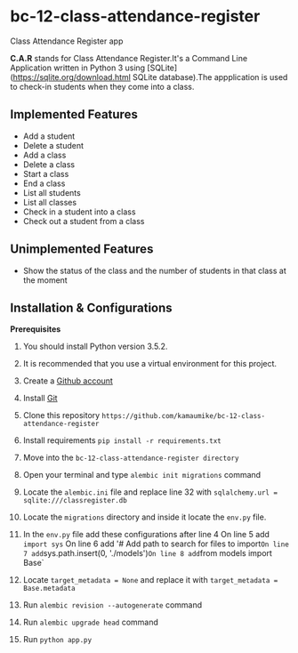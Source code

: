 # bc-12-class-attendance-register
Class Attendance Register app

__C.A.R__ stands for Class Attendance Register.It's a Command Line Application written in Python 3 using [SQLite](https://sqlite.org/download.html SQLite database).The appplication is used to check-in students when they come into a class.

## Implemented Features
- Add a student
- Delete a student
- Add a class
- Delete a class
- Start a class
- End a class
- List all students
- List all classes
- Check in a student into a class
- Check out a student from a class 


## Unimplemented Features

- Show the status of the class and the number of students in that class at the moment


## Installation & Configurations

__Prerequisites__

1. You should install Python version 3.5.2.

2. It is recommended that you use a virtual environment for this project.

3. Create a [Github account](https://github.com/)

4. Install [Git](https://git-scm.com/downloads) 

5. Clone this repository
`https://github.com/kamaumike/bc-12-class-attendance-register`

6. Install requirements `pip install -r requirements.txt`

7. Move into the `bc-12-class-attendance-register directory`

8. Open your terminal and type `alembic init migrations` command

9. Locate the `alembic.ini` file and replace line 32 with `sqlalchemy.url = sqlite:///classregister.db`

10. Locate the `migrations` directory and inside it locate the `env.py` file.

11. In the `env.py` file add these configurations after line 4
	On line 5 add `import sys`
	On line 6 add '# Add path to search for files to import`
	On line 7 add `sys.path.insert(0, './models')`
	On line 8 add `from models import Base`

12. Locate `target_metadata = None` and replace it with `target_metadata = Base.metadata`

13. Run `alembic revision --autogenerate` command

14. Run `alembic upgrade head` command

7. Run `python app.py`
